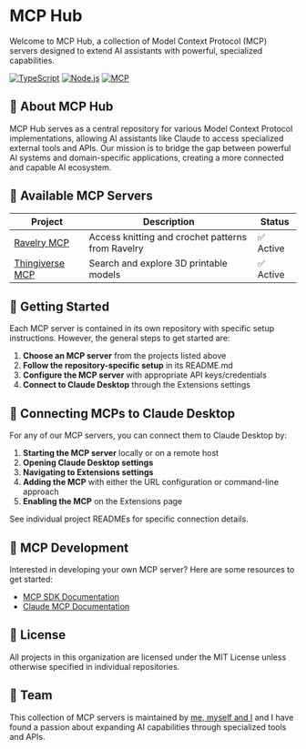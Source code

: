 # MCP Hub

Welcome to MCP Hub, a collection of Model Context Protocol (MCP) servers designed to extend AI assistants with powerful, specialized capabilities.

[![TypeScript](https://img.shields.io/badge/TypeScript-007ACC?style=for-the-badge&logo=typescript&logoColor=white)](https://www.typescriptlang.org/)
[![Node.js](https://img.shields.io/badge/Node.js-339933?style=for-the-badge&logo=nodedotjs&logoColor=white)](https://nodejs.org/)
[![MCP](https://img.shields.io/badge/MCP-Ready-blue?style=for-the-badge)](https://www.anthropic.com/claude)

## 🌟 About MCP Hub

MCP Hub serves as a central repository for various Model Context Protocol implementations, allowing AI assistants like Claude to access specialized external tools and APIs. Our mission is to bridge the gap between powerful AI systems and domain-specific applications, creating a more connected and capable AI ecosystem.

## 🔧 Available MCP Servers

| Project | Description | Status |
|---------|-------------|--------|
| [Ravelry MCP](https://github.com/gpaul-mcp/MCP_ravelry) | Access knitting and crochet patterns from Ravelry | ✅ Active |
| [Thingiverse MCP](https://github.com/gpaul-mcp/MCP_thingiverse) | Search and explore 3D printable models | ✅ Active |

## 🚀 Getting Started

Each MCP server is contained in its own repository with specific setup instructions. However, the general steps to get started are:

1. **Choose an MCP server** from the projects listed above
2. **Follow the repository-specific setup** in its README.md
3. **Configure the MCP server** with appropriate API keys/credentials
4. **Connect to Claude Desktop** through the Extensions settings

## 🔗 Connecting MCPs to Claude Desktop

For any of our MCP servers, you can connect them to Claude Desktop by:

1. **Starting the MCP server** locally or on a remote host
2. **Opening Claude Desktop settings**
3. **Navigating to Extensions settings**
4. **Adding the MCP** with either the URL configuration or command-line approach
5. **Enabling the MCP** on the Extensions page

See individual project READMEs for specific connection details.

## 🔬 MCP Development

Interested in developing your own MCP server? Here are some resources to get started:

- [MCP SDK Documentation](https://github.com/anthropics/anthropic-cookbook/tree/main/mcp)
- [Claude MCP Documentation](https://docs.anthropic.com/claude/docs/model-context-protocol-mcp)


## 📄 License

All projects in this organization are licensed under the MIT License unless otherwise specified in individual repositories.

## 👥 Team

This collection of MCP servers is maintained by [me, myself and I](https://github.com/gpaul-faldin) and I have found a passion about expanding AI capabilities through specialized tools and APIs.
